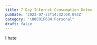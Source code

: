 ```yaml
---
title: 7 Day Internet Consumption Detox
pubDate: '2023-07-23T14:32:08.093Z'
category: "\U0001F604 Personal"
draft: false
---
```



I hate 
